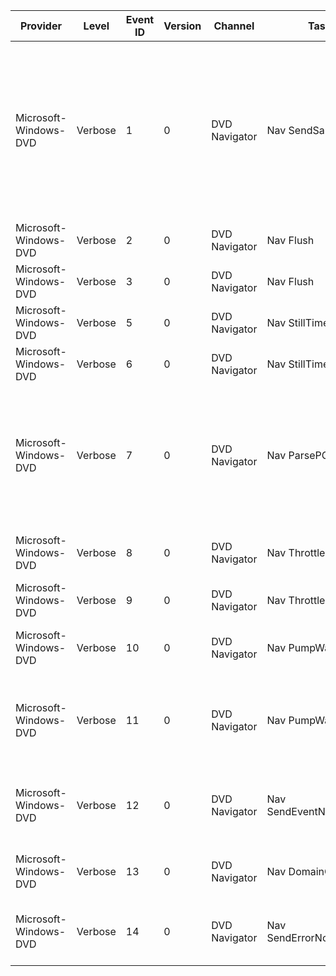 Provider               |  Level    |  Event ID  |  Version  |  Channel        |  Task                       |  Opcode  |  Keyword  |  Message
-----------------------|-----------|------------|-----------|-----------------|-----------------------------|----------|-----------|----------------------------------------------------------------------------------------------------------------------------------------------------------------------------------------------------
Microsoft-Windows-DVD  |  Verbose  |  1         |  0        |  DVD Navigator  |  Nav SendSample             |          |           |  Nav SendSample Object={Object} treamID={Object} StreamType={StreamID} IsRunning={StreamType} rtTimestamp={IsRunning} rtNow={rtTimestamp} rtAhead={rtNow} SyncPoint={SyncPoint} TimeDisc={TimeDisc}
Microsoft-Windows-DVD  |  Verbose  |  2         |  0        |  DVD Navigator  |  Nav Flush                  |  Start   |           |  Nav BeginFlush object={Object}
Microsoft-Windows-DVD  |  Verbose  |  3         |  0        |  DVD Navigator  |  Nav Flush                  |  Stop    |           |  Nav EndFlush object={Object}
Microsoft-Windows-DVD  |  Verbose  |  5         |  0        |  DVD Navigator  |  Nav StillTimer             |  Start   |           |  Nav StillTimerOn object={Object} time={Duration}
Microsoft-Windows-DVD  |  Verbose  |  6         |  0        |  DVD Navigator  |  Nav StillTimer             |  Stop    |           |  Nav StillTimerOff object={Object} time={Duration}
Microsoft-Windows-DVD  |  Verbose  |  7         |  0        |  DVD Navigator  |  Nav ParsePCI               |          |           |  Nav ParsePCI object={Object} wStreamID={HaveRun} type={IsRunning} fIsRunning={UsedGetTime} rtStart={SetTimeToNow} rtNow={CellTimeDisc} rtDistAheadOfClock={rtNow}
Microsoft-Windows-DVD  |  Verbose  |  8         |  0        |  DVD Navigator  |  Nav Throttle               |  Start   |           |  Nav Throttle start object={Object} dur={Duration} max_lat={Max Latency}
Microsoft-Windows-DVD  |  Verbose  |  9         |  0        |  DVD Navigator  |  Nav Throttle               |  Stop    |           |  Nav Throttle end object={Object}
Microsoft-Windows-DVD  |  Verbose  |  10        |  0        |  DVD Navigator  |  Nav PumpWait               |  Start   |           |  Nav PumpWait start object={Object} handleMask={HandleMask}
Microsoft-Windows-DVD  |  Verbose  |  11        |  0        |  DVD Navigator  |  Nav PumpWait               |  Stop    |           |  Nav PumpWait end object={Object} WakeIndex={WakeIndex} Error={LastError} IOIndex={IOIndex} ExtraInfo={ExtraEventInfo}
Microsoft-Windows-DVD  |  Verbose  |  12        |  0        |  DVD Navigator  |  Nav SendEventNotification  |          |           |  Nav SendEventNotification object={Object} type={Type} param1={Param1} param2={Param2}
Microsoft-Windows-DVD  |  Verbose  |  13        |  0        |  DVD Navigator  |  Nav DomainChange           |          |           |  Nav DomainChange object={Object} domain={Domain} VTSN={VTSN}
Microsoft-Windows-DVD  |  Verbose  |  14        |  0        |  DVD Navigator  |  Nav SendErrorNotification  |          |           |  Nav SendErrorNotification object={Object} param1={Param1} param2={Param2}
